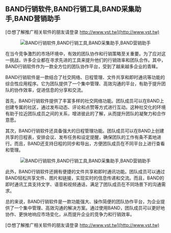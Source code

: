 ## **BAND行销软件,BAND行销工具,BAND采集助手,BAND营销助手**

[😍想了解推广相关软件的朋友请登录 http://www.vst.tw](http://www.vst.tw)

 <center><img src="https://vst.tw/MP4/tuiguang/png/3.png" alt="BAND行销软件,BAND行销工具,BAND采集助手,BAND营销助手"></center>

在当今竞争激烈的市场环境中，有效的团队协作和行销策略至关重要。为了应对这一挑战，许多企业都在寻求先进的工具来提升他们的行销效率和团队合作。其中，BAND行销软件作为一款全方位的团队协作平台，受到了越来越多企业的青睐。

BAND行销软件是一款结合了社交网络、日程管理、文件共享和即时通讯等功能的综合性应用程序。它为团队提供了一个集中管理、高效沟通的平台，有助于提升团队的协作效率，促进信息的分享和交流。

首先，BAND行销软件提供了丰富多样的社交网络功能。团队成员可以在BAND上创建专属的社区，通过发布动态、评论和点赞等方式进行互动。这种社交化的环境有助于拉近团队成员之间的关系，增进彼此的了解，从而提升团队的凝聚力和合作意愿。

其次，BAND行销软件还具备强大的日程管理功能。团队成员可以在BAND上创建共享的日程表，安排会议、发布任务和设定提醒，确保团队的工作有条不紊地进行。而且，BAND还支持日程的同步和导出，方便团队成员在不同平台上进行查看和管理。

 <center><img src="https://vst.tw/MP4/tuiguang/png/6.png" alt="BAND行销软件,BAND行销工具,BAND采集助手,BAND营销助手"></center>

此外，BAND行销软件还拥有便捷的文件共享和即时通讯功能。团队成员可以通过BAND轻松共享文件、图片和链接，实现实时的信息传递和交流。而且，BAND的即时通讯工具支持文字、语音和视频通话，满足了团队成员在不同场景下的沟通需求。

总的来说，BAND行销软件是一款功能强大、操作简便的团队协作平台，为企业提供了一个集中管理、高效沟通的解决方案。通过使用BAND，团队成员可以更好地协作、更快地响应市场变化，从而提升企业的竞争力和行销效率。

[😍想了解推广相关软件的朋友请登录 http://www.vst.tw](http://www.vst.tw)



